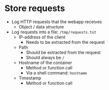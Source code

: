 # Store requests
* Log HTTP requests that the webapp receives
  * Object / data structure
* Log requests into a file: `/tmp/requests.txt`
  * IP-address of the client
    * Needs to be extracted from the request
  * Path
    * Should be extracted from the request
    * Should always be `/`
  * Hostname of the container
    * Method or function call
    * Via a shell command: `hostname`
  * Timestamp
    * Method or function call
